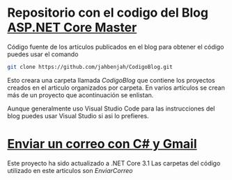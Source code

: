# Repositorio con el codigo del Blog [ASP.NET Core Master](http://aspnetcoremaster.com/)

Código fuente de los artículos publicados en el blog para obtener el código puedes usar el comando

```sh
git clone https://github.com/jahbenjah/CodigoBlog.git
```

Esto creara una carpeta llamada _CodigoBlog_ que contiene los proyectos creados en el articulo organizados por carpeta. En varios artículos se crean más de un proyecto que acontinuación se enlistan.

Aunque generalmente uso Visual Studio Code para las instrucciones del blog puedes usar Visual Studio si asi lo prefieres.

# [Enviar un correo con C# y Gmail](https://aspnetcoremaster.com/.net/smtp/smptclient/dotnet/2018/07/22/enviar-un-correo-con-csharp-gmail.html)

Este proyecto ha sido actualizado a .NET Core 3.1
Las carpetas del código utilizado en este articulos son _EnviarCorreo_ 
